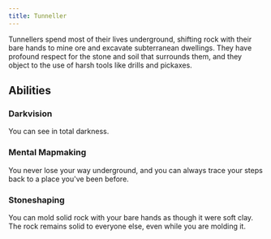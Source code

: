 ```yaml
---
title: Tunneller
---
```


Tunnellers spend most of their lives underground, shifting rock with their bare hands to mine ore and excavate subterranean dwellings. They have profound respect for the stone and soil that surrounds them, and they object to the use of harsh tools like drills and pickaxes.

## Abilities

### Darkvision

You can see in total darkness.

### Mental Mapmaking

You never lose your way underground, and you can always trace your steps back to a place you've been before.

### Stoneshaping

You can mold solid rock with your bare hands as though it were soft clay. The rock remains solid to everyone else, even while you are molding it.
